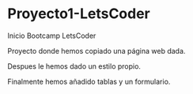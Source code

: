 # Proyecto1-LetsCoder
Inicio Bootcamp LetsCoder

Proyecto donde hemos copiado una página web dada.

Despues le hemos dado un estilo propio.

Finalmente hemos añadido tablas y un formulario.

